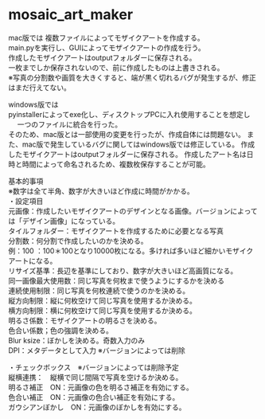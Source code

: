 # mosaic_art_maker
mac版では
複数ファイルによってモザイクアートを作成する。  
main.pyを実行し、GUIによってモザイクアートの作成を行う。  
作成したモザイクアートはoutputフォルダーに保存される。  
一枚までしか保存されないので、前に作成したものは上書きされる。  
※写真の分割数や画質を大きくすると、端が黒く切れるバグが発生するが、修正はまだ行えてない。

windows版では  
pyinstallerによってexe化し、ディスクトップPCに入れ使用することを想定し  　
一つのファイルに統合を行った。  
そのため、mac版とは一部使用の変更を行ったが、作成自体には問題ない。 
また、mac版で発生しているバグに関してはwindows版では修正している。 
作成したモザイクアートはoutputフォルダーに保存される。 
作成したアート名は日時と時間によって命名されるため、複数枚保存することが可能。  


基本的事項  
※数字は全て半角、数字が大きいほど作成に時間がかかる。  
・設定項目  
元画像：作成したいモザイクアートのデザインとなる画像。バージョンによっては「デザイン画像」になっている。  
タイルフォルダー：モザイクアートを作成するために必要となる写真  
分割数：何分割で作成したいのかを決める。  
例：100 ：100＊100となり10000枚になる。多ければ多いほど細かいモザイクアートになる。  
リサイズ基準：長辺を基準にしており、数字が大きいほど高画質になる。  
同一画像最大使用数：同じ写真を何枚まで使うようにするかを決める  
連続使用制限：同じ写真を何枚連続で使うのかを決める。  
縦方向制限：縦に何枚空けて同じ写真を使用するか決める。  
横方向制限：横に何枚空けて同じ写真を使用するか決める。  
明るさ係数：モザイクアートの明るさを決める。  
色合い係数；色の強調を決める。  
Blur ksize：ぼかしを決める。奇数入力のみ  
DPI：メタデータとして入力 ※バージョンによっては削除  

・チェックボックス　※バージョンによっては削除予定  
縦横連携：　縦横で同じ間隔で写真を空けるか決める。  
明るさ補正　ON：元画像の色を明るさ補正を有効にする。  
色合い補正　ON：元画像の色合い補正を有効にする。  
ガウシアンぼかし　ON：元画像のぼかしを有効にする。  

